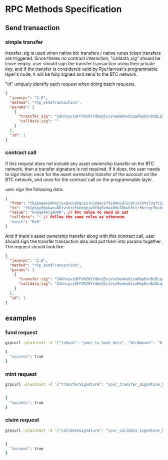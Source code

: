 # RPC Methods Specification

## Send transaction

### simple transfer

transfer_sig is used when native btc transfers / native runes token transfers are triggered. Since theres no contract interaction, "calldata_sig" should be leave empty. user should sign the transfer transaction using their private key, and if the transfer is considered valid by RyeHarvest's programmable layer's node, it will be fully signed and send to the BTC network.

"id" uniquely identify each request when doing batch requests.

```json
{
  "jsonrpc": "2.0",
  "method": "rhp_sendTransaction",
  "params": [
    {
      "transfer_sig": "IAhhvyviQFFVR28YYdbeQIviVve9emkxb1zwRbpEnnBzBLqiNLMaZ2Jz8h2jAwxWGlm5wn7AjRrvGBICRtq/UOE=",
      "calldata_sig": ""
    }
  ],
  "id": 1
}
```

### contract call

If this request does not include any asset ownership transfer on the BTC network, then a transfer signature is not required. If it does, the user needs to sign twice: once for the asset ownership transfer of the account on the BTC network, and once for the contract call on the programmable layer.

user sign the following data:

```json
{
  "from": "tb1paqws24hmyjuxqxcy00guz27w3s8ecs7tzd4w5d7uy0cjvxhtyluqfc2qk7",
  "to": "tb1pkpy90pkwnu88tvshtx5xmzghzw9f8g9zdqx86n78huk3rtr3krrqr7nukv",
  "value": "0x9184e72a000", // btc value to send in sat
  "calldata": "" // follow the same rules as ethereum.
  "nonce": "0x0"
}
```

And if there's asset ownership transfer along with this contract call, user should sign the transfer transaction also and put them into params together. The request should look like:

```json
{
  "jsonrpc": "2.0",
  "method": "rhp_sendTransaction",
  "params": [
    {
      "transfer_sig": "IAhhvyviQFFVR28YYdbeQIviVve9emkxb1zwRbpEnnBzBLqiNLMaZ2Jz8h2jAwxWGlm5wn7AjRrvGBICRtq/UOE=",
      "calldata_sig": "IAhhvyviQFFVR28YYdbeQIviVve9emkxb1zwRbpEnnBzBLqiNLMaZ2Jz8h2jAwxWGlm5wn7AjRrvGBICRtq/UOE="
    }
  ],
  "id": 1
}
```

## examples

### fund request

```sh
grpcurl -plaintext -d '{"txHash": "your_tx_hash_here", "btcAmount": "0.01", "runeId": "your_rune_id_here", "runeAmount": "100"}' localhost:50051 programmableLayer.FundTxHandler/SubmitFundRequest

{
  "success": true
}

```

### mint request

```sh
grpcurl -plaintext -d '{"transferSignature": "your_transfer_signature_here", "calldataSignature": "your_calldata_signature_here", "mintAmount": "0.01", "publicKey": "your_public_key_here", "userAddress": "your_user_address_here", "expiredAt": 1234567890, "nonce": 1}' localhost:50051 programmableLayer.MintTxHandler/SubmitMintRequest


{
  "success": true
}

```

### claim request

```sh
grpcurl -plaintext -d '{"calldataSignature": "your_calldata_signature_here", "mintAmount": "0.01", "publicKey": "your_public_key_here", "userAddress": "your_user_address_here", "expiredAt": "2023-12-31T23:59:59Z", "nonce": 1}' localhost:50051 programmableLayer.ClaimTxHandler/SubmitClaimRequest


{
  "success": true
}

```
